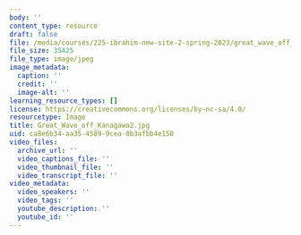```yaml
---
body: ''
content_type: resource
draft: false
file: /media/courses/225-ibrahim-new-site-2-spring-2023/great_wave_off_kanagawa2.jpg
file_size: 35425
file_type: image/jpeg
image_metadata:
  caption: ''
  credit: ''
  image-alt: ''
learning_resource_types: []
license: https://creativecommons.org/licenses/by-nc-sa/4.0/
resourcetype: Image
title: Great_Wave_off_Kanagawa2.jpg
uid: ca8e6b34-aa35-4589-9cea-0b3afbb4e150
video_files:
  archive_url: ''
  video_captions_file: ''
  video_thumbnail_file: ''
  video_transcript_file: ''
video_metadata:
  video_speakers: ''
  video_tags: ''
  youtube_description: ''
  youtube_id: ''
---
```

